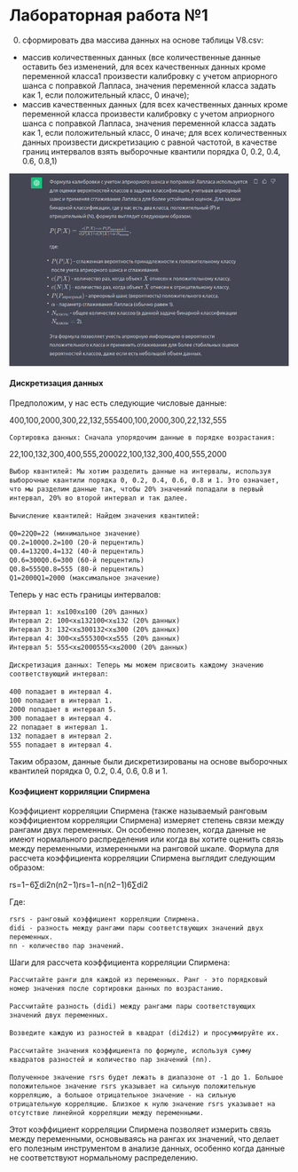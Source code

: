 # Лабораторная работа №1

0) cформировать два массива данных на основе таблицы V8.csv:
- массив количественных данных (все количественные данные оставить без
изменений, для всех качественных данных кроме переменной класса1 произвести
калибровку с учетом априорного шанса с поправкой Лапласа, значения переменной
класса задать как 1, если положительный класс, 0 иначе);
- массив качественных данных (для всех качественных данных кроме переменной
класса произвести калибровку с учетом априорного шанса с поправкой Лапласа,
значения переменной класса задать как 1, если положительный класс, 0 иначе; для
всех количественных данных произвести дискретизацию с равной частотой, в
качестве границ интервалов взять выборочные квантили порядка 0, 0.2, 0.4, 0.6, 0.8,1)

![Alt text](kalibrovka.jpg)


#### Дискретизация данных

Предположим, у нас есть следующие числовые данные:

400,100,2000,300,22,132,555400,100,2000,300,22,132,555

    Сортировка данных: Сначала упорядочим данные в порядке возрастания:

22,100,132,300,400,555,200022,100,132,300,400,555,2000

    Выбор квантилей: Мы хотим разделить данные на интервалы, используя выборочные квантили порядка 0, 0.2, 0.4, 0.6, 0.8 и 1. Это означает, что мы разделим данные так, чтобы 20% значений попадали в первый интервал, 20% во второй интервал и так далее.

    Вычисление квантилей: Найдем значения квантилей:

    Q0=22Q0​=22 (минимальное значение)
    Q0.2=100Q0.2​=100 (20-й перцентиль)
    Q0.4=132Q0.4​=132 (40-й перцентиль)
    Q0.6=300Q0.6​=300 (60-й перцентиль)
    Q0.8=555Q0.8​=555 (80-й перцентиль)
    Q1=2000Q1​=2000 (максимальное значение)

Теперь у нас есть границы интервалов:

    Интервал 1: x≤100x≤100 (20% данных)
    Интервал 2: 100<x≤132100<x≤132 (20% данных)
    Интервал 3: 132<x≤300132<x≤300 (20% данных)
    Интервал 4: 300<x≤555300<x≤555 (20% данных)
    Интервал 5: 555<x≤2000555<x≤2000 (20% данных)

    Дискретизация данных: Теперь мы можем присвоить каждому значению соответствующий интервал:

    400 попадает в интервал 4.
    100 попадает в интервал 1.
    2000 попадает в интервал 5.
    300 попадает в интервал 4.
    22 попадает в интервал 1.
    132 попадает в интервал 2.
    555 попадает в интервал 4.

Таким образом, данные были дискретизированы на основе выборочных квантилей порядка 0, 0.2, 0.4, 0.6, 0.8 и 1.


#### Коэфициент корриляции Спирмена

Коэффициент корреляции Спирмена (также называемый ранговым коэффициентом корреляции Спирмена) измеряет степень связи между рангами двух переменных. Он особенно полезен, когда данные не имеют нормального распределения или когда вы хотите оценить связь между переменными, измеренными на ранговой шкале. Формула для рассчета коэффициента корреляции Спирмена выглядит следующим образом:

rs=1−6∑di2n(n2−1)rs​=1−n(n2−1)6∑di2​​

Где:

    rsrs​ - ранговый коэффициент корреляции Спирмена.
    didi​ - разность между рангами пары соответствующих значений двух переменных.
    nn - количество пар значений.

Шаги для рассчета коэффициента корреляции Спирмена:

    Рассчитайте ранги для каждой из переменных. Ранг - это порядковый номер значения после сортировки данных по возрастанию.

    Рассчитайте разность (didi​) между рангами пары соответствующих значений двух переменных.

    Возведите каждую из разностей в квадрат (di2di2​) и просуммируйте их.

    Рассчитайте значения коэффициента по формуле, используя сумму квадратов разностей и количество пар значений (nn).

    Полученное значение rsrs​ будет лежать в диапазоне от -1 до 1. Большое положительное значение rsrs​ указывает на сильную положительную корреляцию, а большое отрицательное значение - на сильную отрицательную корреляцию. Близкое к нулю значение rsrs​ указывает на отсутствие линейной корреляции между переменными.

Этот коэффициент корреляции Спирмена позволяет измерить связь между переменными, основываясь на рангах их значений, что делает его полезным инструментом в анализе данных, особенно когда данные не соответствуют нормальному распределению.
